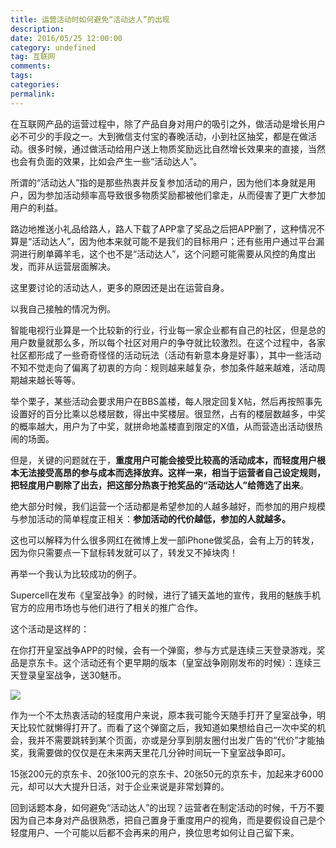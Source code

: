 ```yaml
---
title: 运营活动时如何避免“活动达人”的出现
description:
date: 2016/05/25 12:00:00
category: undefined
tag: 互联网
comments:
tags:
categories:
permalink:
---
```



在互联网产品的运营过程中，除了产品自身对用户的吸引之外，做活动是增长用户必不可少的手段之一。大到微信支付宝的春晚活动，小到社区抽奖，都是在做活动。很多时候，通过做活动给用户送上物质奖励远比自然增长效果来的直接，当然也会有负面的效果，比如会产生一些“活动达人”。

<!--more-->

所谓的“活动达人”指的是那些热衷并反复参加活动的用户，因为他们本身就是用户，因为参加活动频率高导致很多物质奖励都被他们拿走，从而侵害了更广大参加用户的利益。

路边地推送小礼品给路人，路人下载了APP拿了奖品之后把APP删了，这种情况不算是“活动达人”，因为他本来就可能不是我们的目标用户；还有些用户通过平台漏洞进行刷单薅羊毛，这个也不是“活动达人”，这个问题可能需要从风控的角度出发，而非从运营层面解决。

这里要讨论的活动达人，更多的原因还是出在运营自身。

以我自己接触的情况为例。

智能电视行业算是一个比较新的行业，行业每一家企业都有自己的社区，但是总的用户数量就那么多，所以每个社区对用户的争夺就比较激烈。在这个过程中，各家社区都形成了一些奇奇怪怪的活动玩法（活动有新意本身是好事），其中一些活动不知不觉走向了偏离了初衷的方向：规则越来越复杂，参加条件越来越难，活动周期越来越长等等。

举个栗子，某些活动会要求用户在BBS盖楼，每人限定回复X帖，然后再按照事先设置好的百分比乘以总楼层数，得出中奖楼层。很显然，占有的楼层数越多，中奖的概率越大，用户为了中奖，就拼命地盖楼直到限定的X值，从而营造出活动很热闹的场面。

但是，关键的问题就在于，**重度用户可能会接受比较高的活动成本，而轻度用户根本无法接受高昂的参与成本而选择放弃。这样一来，相当于运营者自己设定规则，把轻度用户剔除了出去，把这部分热衷于抢奖品的“活动达人”给筛选了出来**。

绝大部分时候，我们运营一个活动都是希望参加的人越多越好，而参加的用户规模与参加活动的简单程度正相关：**参加活动的代价越低，参加的人就越多。**

这也可以解释为什么很多网红在微博上发一部iPhone做奖品，会有上万的转发，因为你只需要点一下鼠标转发就可以了，转发又不掉块肉！

再举一个我认为比较成功的例子。

Supercell在发布《皇室战争》的时候，进行了铺天盖地的宣传，我用的魅族手机官方的应用市场也与他们进行了相关的推广合作。

这个活动是这样的：

在你打开皇室战争APP的时候，会有一个弹窗，参与方式是连续三天登录游戏，奖品是京东卡。这个活动还有个更早期的版本（皇室战争刚刚发布的时候）：连续三天登录皇室战争，送30魅币。

![](http://upload-images.jianshu.io/upload_images/120563-97134240af9df69f.jpg?imageMogr2/auto-orient/strip%7CimageView2/2/w/1240)

作为一个不太热衷活动的轻度用户来说，原本我可能今天随手打开了皇室战争，明天比较忙就懒得打开了。而看了这个弹窗之后，我知道如果想给自己一次中奖的机会，我并不需要跳转到某个页面，亦或是分享到朋友圈付出发广告的“代价”才能抽奖，我需要做的仅仅是在未来两天里花几分钟时间玩一下皇室战争即可。

15张200元的京东卡、20张100元的京东卡、20张50元的京东卡，加起来才6000元，却可以大大提升日活，对于企业来说是非常划算的。

回到话题本身，如何避免“活动达人”的出现？运营者在制定活动的时候，千万不要因为自己本身对产品很熟悉，把自己置身于重度用户的视角，而是要假设自己是个轻度用户、一个可能以后都不会再来的用户，换位思考如何让自己留下来。

